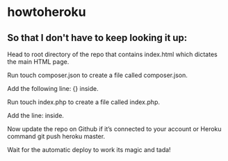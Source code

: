 # howtoheroku

## So that I don't have to keep looking it up:

Head to root directory of the repo that contains index.html which dictates the main HTML page.

Run touch composer.json to create a file called composer.json.

Add the following line: {} inside.

Run touch index.php to create a file called index.php.

Add the line: <?php include_once("index.html"); ?> inside.

Now update the repo on Github if it’s connected to your account or Heroku command git push heroku master.

Wait for the automatic deploy to work its magic and tada!
